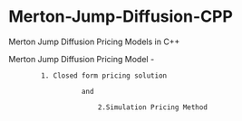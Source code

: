 # Merton-Jump-Diffusion-CPP
Merton Jump Diffusion Pricing Models in C++


Merton Jump Diffusion Pricing Model - 

            1. Closed form pricing solution 
            
                      and 
                      
                          2.Simulation Pricing Method

